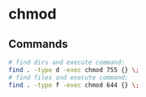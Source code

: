 # chmod

## Commands

```bash
# find dirs and execute command:
find . -type d -exec chmod 755 {} \;
# find files and execute command:
find . -type f -exec chmod 644 {} \;
```
